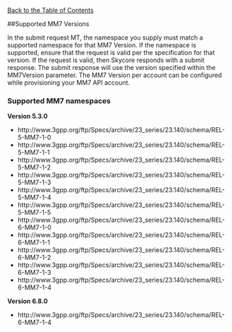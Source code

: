 [Back to the Table of Contents](/MM7/)

##Supported MM7 Versions

In the submit request MT, the namespace you supply must match a supported namespace for that MM7 Version.
If the namespace is supported, ensure that the request is valid per the specification for that version.
If the request is valid, then Skycore responds with a submit response. The submit response will use the version specified within the MM7Version parameter. The MM7 Version per account can be configured while provisioning your MM7 API account.

<h3>Supported MM7 namespaces</h3>

__Version 5.3.0__
<ul>
    <li>http://www.3gpp.org/ftp/Specs/archive/23_series/23.140/schema/REL-5-MM7-1-0</li>
    <li>http://www.3gpp.org/ftp/Specs/archive/23_series/23.140/schema/REL-5-MM7-1-1</li>
    <li>http://www.3gpp.org/ftp/Specs/archive/23_series/23.140/schema/REL-5-MM7-1-2</li>
    <li>http://www.3gpp.org/ftp/Specs/archive/23_series/23.140/schema/REL-5-MM7-1-3</li>
    <li>http://www.3gpp.org/ftp/Specs/archive/23_series/23.140/schema/REL-5-MM7-1-4</li>
    <li>http://www.3gpp.org/ftp/Specs/archive/23_series/23.140/schema/REL-5-MM7-1-5</li>
    <li>http://www.3gpp.org/ftp/Specs/archive/23_series/23.140/schema/REL-6-MM7-1-0</li>
    <li>http://www.3gpp.org/ftp/Specs/archive/23_series/23.140/schema/REL-6-MM7-1-1</li>
    <li>http://www.3gpp.org/ftp/Specs/archive/23_series/23.140/schema/REL-6-MM7-1-2</li>
    <li>http://www.3gpp.org/ftp/Specs/archive/23_series/23.140/schema/REL-6-MM7-1-3</li>
    <li>http://www.3gpp.org/ftp/Specs/archive/23_series/23.140/schema/REL-6-MM7-1-4</li>
</ul>

__Version 6.8.0__
<ul>
    <li>http://www.3gpp.org/ftp/Specs/archive/23_series/23.140/schema/REL-6-MM7-1-4</li>
</ul>    
